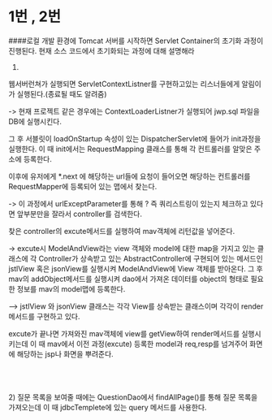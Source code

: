 # 1번 , 2번 

####로컬 개발 환경에 Tomcat 서버를 시작하면 Servlet Container의 초기화 과정이 진행된다. 현재 소스 코드에서 초기화되는 과정에 대해 설명해라
<br>

1)

 웹서버런쳐가 실행되면 ServletContextListner를 구현하고있는 리스너들에게 알림이 가 실행된다.(종료될 때도 알려줌)

-> 현재 프로젝트 같은 경우에는 ContextLoaderListner가 실행되어 jwp.sql 파일을 DB에 실행시킨다. 

 그 후 서블릿이 loadOnStartup 속성이 있는 DispatcherServlet에 들어가 init과정을 실행한다. 이 때 init에서는 RequestMapping 클래스를 통해 각 컨트롤러를 알맞은 주소에 등록한다. 

이후에 유저에게 *.next 에 해당하는 url들에 요청이 들어오면 해당하는 컨트롤러를 RequestMapper에 등록되어 있는 맵에서 찾는다.

-> 이 과정에서 urlExceptParameter를 통해 ? 즉 쿼리스트링이 있는지 체크하고 있다면 앞부분만을 잘라서 controller를 검색한다. 

찾은 controller의 excute메서드를 실행하여 mav객체에 리턴값을 넣어준다.


-> excute시 ModelAndView라는 view 객체와 model에 대한 map을 가지고 있는 클래스에 각 Controller가 상속받고 있는 AbstractController에 구현되어 있는 메서드인 jstlView 혹은 jsonView를 실행시켜 ModelAndView에 View 객체를 받아온다. 그 후 mav의 addObject메서드를 실행시켜 dao에서 가져온 데이터를 object의 형태로 필요한 정보를 mav의 model맵에 등록한다.  

--> jstlView 와 jsonView 클래스는 각각 View를 상속받는 클래스이며 각각이 render메서드를 구현하고 있다.

 excute가 끝나면 가져와진 mav객체에 view를 getView하여 render메서드를 실행시키는데 이 때 mav에서 이전 과정(excute) 등록한 model과 req,resp를 넘겨주어 화면에 해당하는 jsp나 화면을 뿌려준다. 

<br><br><br>
2) 질문 목록을 보여줄 때에는 QuestionDao에서 findAllPage()를 통해 질문 목록을 가져오는데 이 때 jdbcTemplete에 있는 query 메서드를 사용한다. 